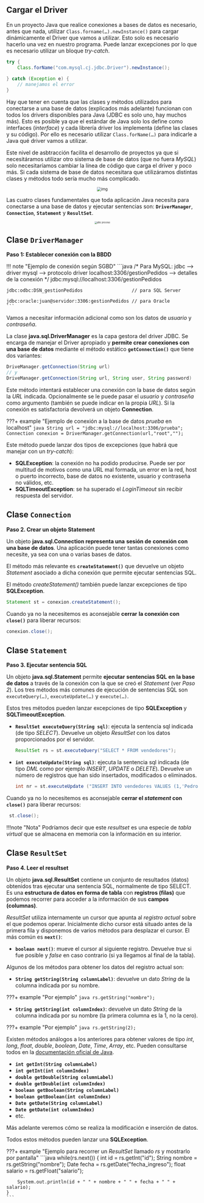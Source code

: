 ## Cargar el Driver

En un proyecto Java que realice conexiones a bases de datos es necesario, antes que nada, utilizar `Class.forname(…).newInstance()` para cargar dinámicamente el Driver que vamos a utilizar. Esto solo es necesario hacerlo una vez en nuestro programa. Puede lanzar excepciones por lo que es necesario utilizar un bloque *try-catch*.

```java
try {
	Class.forName("com.mysql.cj.jdbc.Driver").newInstance();	
    
} catch (Exception e) {
	// manejamos el error
}
```

Hay que tener en cuenta que las clases y métodos utilizados para conectarse a una base de datos (explicados más adelante) funcionan con todos los drivers disponibles para Java (JDBC es solo uno, hay muchos más). Esto es posible ya que el estándar de Java solo los define como interfaces (*interface*) y cada librería driver los implementa (define las clases y su código). Por ello es necesario utilizar `Class.forName(…)` para indicarle a Java qué driver vamos a utilizar.

Este nivel de asbtracción facilita el desarrollo de proyectos ya que si necesitáramos utilizar otro sistema de base de datos (que no fuera *MySQL*) solo necesitaríamos cambiar la línea de código que carga el driver y poco más. Si cada sistema de base de datos necesitara que utilizáramos distintas clases y métodos todo sería mucho más complicado.

<div style="text-align: center;"><img src="../../img/ud09/clases_conexiones.png" alt="img" style="zoom:70%;" /></div>

Las cuatro clases fundamentales que toda aplicación Java necesita para conectarse a una base de datos y ejecutar sentencias son: **`DriverManager`**, **`Connection`**, **`Statement`** y **`ResultSet`**. 

<div style="text-align: center;"><img src="../../img/ud09/jdbc_proceso.png" alt="jdbc proceso" style="zoom:40%;" /></div>

##  Clase `DriverManager`

**Paso 1: Establecer conexión con la BBDD**

!!! note "Ejemplo de conexión según SGBD"
	```java
	/* Para MySQL:
		jdbc  --> driver
		mysql --> protocolo driver
		localhost:3306/gestionPedidos --> detalles de la conexión
	*/
	jdbc:mysql://localhost:3306/gestionPedidos
	
	jdbc:odbc:DSN_gestionPedidos				  // para SQL Server
	
	jdbc:oracle:juan@servidor:3306:gestionPedidos // para Oracle
	```

Vamos a necesitar información adicional como son los datos de *usuario* y *contraseña*.

La clase **java.sql.DriverManager** es la capa gestora del driver JDBC. Se encarga de manejar el Driver apropiado y **permite crear conexiones con una base de datos** mediante el método estático **`getConnection()`** que tiene dos variantes:

```java
DriveManager.getConnection(String url)
// y
DriveManager.getConnection(String url, String user, String password)
```


Este método intentará establecer una conexión con la base de datos según la *URL* indicada. Opcionalmente se le puede pasar el *usuario* y *contraseña* como argumento (también se puede indicar en la propia *URL*). Si la conexión es satisfactoria devolverá un objeto **Connection**.

???+ example "Ejemplo de conexión a la base de datos *prueba* en localhost"
	```java
	String url = "jdbc:mysql://localhost:3306/prueba";
	Connection conexion = DriverManager.getConnection(url,"root","");
	```


Este método puede lanzar dos tipos de excepciones (que habrá que manejar con un *try-catch*):

- **SQLException**: la conexión no ha podido producirse. Puede ser por multitud de motivos como una URL mal formada, un error en la red, host o puerto incorrecto, base de datos no existente, usuario y contraseña no válidos, etc.
- **SQLTimeoutException**: se ha superado el *LoginTimeout* sin recibir respuesta del servidor.


##  Clase `Connection`

**Paso 2. Crear un objeto Statement**

Un objeto **java.sql.Connection representa una** **sesión de** **conexión con una base de datos**. Una aplicación puede tener tantas conexiones como necesite, ya sea con una o varias bases de datos.

El método más relevante es **`createStatement()`** que devuelve un objeto *Statement* asociado a dicha conexión que permite ejecutar sentencias SQL.

El método *createStatement()* también puede lanzar excepciones de tipo **SQLException**.

```java
Statement st = conexion.createStatement();
```

Cuando ya no la necesitemos es aconsejable **cerrar** **la conexión con `close()`** para liberar recursos:

```java
conexion.close();
```


##  Clase `Statement`

**Paso 3. Ejecutar sentencia SQL**

Un objeto **java.sql.Statement** permite **ejecutar** **sentencias SQL** **en** **la base de datos** a través de la conexión con la que se creó el *Statement* (ver *Paso 2*). Los tres métodos más comunes de ejecución de sentencias SQL son `executeQuery(…)`, `executeUpdate(…)` y `execute(…)`.

Estos tres métodos pueden lanzar excepciones de tipo **SQLException** y **SQLTimeoutException**.


- **`ResultSet executeQuery(String sql)`**: ejecuta la sentencia sql indicada (de tipo *SELECT*). Devuelve un objeto *ResultSet* con los datos proporcionados por el servidor.  

   ```java
   ResultSet rs = st.executeQuery("SELECT * FROM vendedores");
   ```

- **`int executeUpdate(String sql)`**: ejecuta la sentencia sql indicada (de tipo *DML* como por ejemplo *INSERT*, *UPDATE* o *DELETE*).  Devuelve un número de registros que han sido insertados, modificados o eliminados.

   ```java
   int nr = st.executeUpdate ("INSERT INTO vendedores VALUES (1,'Pedro Gil', '2017-04-11', 15000);")
   ```

Cuando ya no lo necesitemos es aconsejable **cerrar el *statement* con `close()`** para liberar recursos:

   ```java
	st.close();
   ```

!!!note "Nota"
    Podríamos decir que este *resultset* es una especie de *tabla virtual* que se almacena en memoria con la información en su interior.

##  Clase `ResultSet`

**Paso 4. Leer el resultset**

Un objeto **java.sql.ResultSet** contiene un conjunto de resultados (datos) obtenidos tras ejecutar una sentencia SQL, normalmente de tipo SELECT. Es una **estructura de datos en forma de tabla** con **registros (filas)** que podemos recorrer para acceder a la información de sus **campos (columnas)**.

*ResultSet* utiliza internamente un cursor que apunta al *registro actual* sobre el que podemos operar. Inicialmente dicho cursor está situado antes de la primera fila y disponemos de varios métodos para desplazar el cursor. El más común es **`next()`**:


- **`boolean next()`**: mueve el cursor al siguiente registro. Devuelve *true* si fue posible y *false* en caso contrario (si ya llegamos al final de la tabla).


Algunos de los métodos para obtener los datos del registro actual son:


- **`String getString(String columnLabel)`**: devuelve un dato *String* de la columna indicada por su nombre. 

???+ example "Por ejemplo"
	```java
	rs.getString("nombre");
	```

- **`String getString(int columnIndex)`**: devuelve un dato *String* de la columna indicada por su nombre (la primera columna es la 1, no la cero). 

???+ example "Por ejemplo"
	```java
	rs.getString(2);
	```

   Existen métodos análogos a los anteriores para obtener valores de tipo *int*, *long*, *float*, *double*, *boolean*, *Date*, *Time*, *Array*, etc. Pueden consultarse todos en la [documentación oficial de Java](https://docs.oracle.com/en/java/javase/11/docs/api/java.sql/java/sql/ResultSet.html).


- **`int getInt(String columnLabel)`**
- **`int getInt(int columnIndex)`**
- **`double getDouble(String columnLabel)`**
- **`double getDouble(int columnIndex)`**
- **`boolean getBoolean(String columnLabel)`**
- **`boolean getBoolean(int columnIndex)`**
- **`Date getDate(String columnLabel)`**
- **`Date getDate(int columnIndex)`**
- etc.


Más adelante veremos cómo se realiza la modificación e inserción de datos.

Todos estos métodos pueden lanzar una **SQLException**.

???+ example "Ejemplo para recorrer un *ResultSet* llamado *rs* y mostrarlo por pantalla"
	```java
	while(rs.next()) {
		int id = rs.getInt("id");
		String nombre = rs.getString("nombre");
		Date fecha = rs.getDate("fecha_ingreso");
		float salario = rs.getFloat("salario");
		
		System.out.println(id + " " + nombre + " " + fecha + " " + salario);
	}
	```
